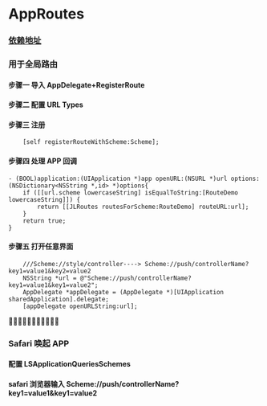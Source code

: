 # AppRoutes
### [依赖地址](https://github.com/joeldev/JLRoutes)
### 用于全局路由
#### 步骤一 导入 AppDelegate+RegisterRoute
#### 步骤二 配置 URL Types
#### 步骤三 注册
```objc
    [self registerRouteWithScheme:Scheme];
```
#### 步骤四 处理 APP 回调
```objc
- (BOOL)application:(UIApplication *)app openURL:(NSURL *)url options:(NSDictionary<NSString *,id> *)options{
    if ([[url.scheme lowercaseString] isEqualToString:[RouteDemo lowercaseString]]) {
        return [[JLRoutes routesForScheme:RouteDemo] routeURL:url];
    }
    return true;
}
```
#### 步骤五 打开任意界面
```objc
    ///Scheme://style/controller----> Scheme://push/controllerName?key1=value1&key2=value2
    NSString *url = @"Scheme://push/controllerName?key1=value1&key1=value2";
    AppDelegate *appDelegate = (AppDelegate *)[UIApplication sharedApplication].delegate;
    [appDelegate openURLString:url];
```
🍺🍺🍺🍺🍺🍺🍺🍺🍺🍺🍺

### Safari 唤起 APP
#### 配置 LSApplicationQueriesSchemes
#### safari 浏览器输入 Scheme://push/controllerName?key1=value1&key1=value2
